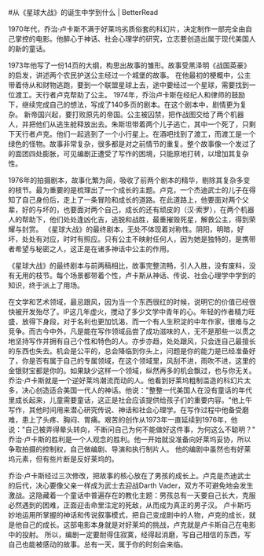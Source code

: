 #﻿从《星球大战》的诞生中学到什么 | BetterRead

1970年代，乔治·卢卡斯不满于好莱坞劣质俗套的科幻片，决定制作一部完全由自己掌控的电影。他醉心于神话、社会心理学的研究，立志要创造出属于现代美国人的新的童话。

1973年他写了一份14页的大纲，构思出故事的雏形。故事受黑泽明《战国英豪》的启发，讲述两个农民护送公主经过一个城堡的故事。 在他最初的梗概中，公主带着侍从和财物逃跑，要到一个联盟星球上去，途中要经过一个星球，需要找到一位渡工。天行者卢克帮助了公主。 1974年，乔治卢卡斯在经纪人和律师的鼓励下，继续完成自己的想法，写成了140多页的剧本。在这个剧本中，剧情更为复杂。 新帝国兴起，要打败原先的帝国。公主被囚禁，把作战图交给了两个机器人，并把他们从逃生舱释放出去。朱斯坦带着两个儿子逃亡，其中一个死了，只剩下天行者卢克。他们一起逃到了一个小行星上。在酒吧找到了渡工，而渡工是一个绿色的怪物。故事非常复杂，很多都是对之前情节的重复。整个故事像一个发过了的面团四处膨胀，可见编剧正遭受了写作的困境，只能原地打转，以增加其复杂性。

1976年的拍摄剧本，故事化繁为简，吸收了前两个剧本的精华，剔除其复杂多变的枝节。最为重要的是梳理出了一个成长的主题。卢克，一个杰迪武士的儿子在得知了自己身份后，走上了一条冒险和成长的道路。在此道路上，他要面对两个父辈，好的与坏的，也要面对两个自己，成长的还有顽皮的（汉·索罗），在两个机器人的帮助下，他们处处逢凶化吉，逃脱和战胜，最重摧毁死星，解救公主，得到荣耀与封赏。 《星球大战》的最终剧本，无处不体现着对称性。阴阳，明暗，好坏，处处有对应，时时有照应。只有公主不映射任何人，因为她是独特的，是携带者希望与秘密之人，这正是在诸多神话中公主的作用。

《星球大战》的最终剧本与前两稿相比，故事完整流畅，引人入胜，没有废料，没有无用的枝节。每个场景都带着个性，卢卡斯从神话、传说、社会心理学中学到的知识，终于派上了用场。

在文学和艺术领域，最忌跟风，因为当一个东西很红的时候，说明它的价值已经很快被开发殆尽了。IP这几年虚火，搅动了多少文学中青年的心。年轻的作者精力旺盛，放得下身段，对于名利也更加饥渴，而一个有人生积淀的中年作家，很难与之竞争。而古今中外，凡是能在写作领域品尝了成功滋味的人，无不是那些一以贯之地坚持写作并拥有自己个性和特色的人。亦步亦趋，处处跟风，只会连自己最擅长的东西也失去。机会是公平的，总会降临到你头上，问题是你的能力是已经准备好了，你是否有属于自己的专属领域，在这个领域里，风刮不进，雨吹不进，这里的金银财宝都是你的。如果缺少这样一个领域，纵然再多的机会飘过，也与你无关。 乔治·卢卡斯就是一个逆好莱坞潮流而动的人。他看到好莱坞粗制滥造的科幻片太多，决心创造适合美国一代人的神话。他说："整整一代美国人在没有童话的年代里成长起来，儿童需要童话，这正是社会应该提供给孩子们的重要内容。"他上午写作，其他时间用来潜心研究传说、神话和社会心理学。在写作过程中他备受磨难，患上了头疼、胸闷、胃痛。艰苦的创作从1973年一直延续到1976年，他说："自己被弄得晕头转向，不断问自己为何不能做好这件事，为何这么不聪明？" 乔治·卢卡斯的胜利是一个人观念的胜利。他一开始就没准备向好莱坞妥协，所以争取拍摄的控制权，自己做编剧、导演和执行制片人。 他的编剧中虽然也有好莱坞元素，但有些片断是反好莱坞的。

乔治·卢卡斯经过三次修改，把故事的核心放在了男孩的成长上。卢克是杰迪武士的后代，决心要像父亲一样成为武士去迎战Darth Vader，双方不可避免地会发生激战。这隐藏着一个童话中普遍存在的教化主题：男孩总有一天要自己长大，克服必然遇到的困难，正面迎击命里注定的死敌，从而成为真正的男子汉。 卢卡斯巧妙地运用所掌握的神话和传说叙事模式，把自己变成剧中的人物，卢克的成长，就是他自己的成长。这部电影本身就是对好莱坞的挑战，卢克就是卢卡斯自己在电影中的投射。 所以，编剧一定要耐得住寂寞，经得起消磨，写自己相信的东西，写自己也能被感动的故事。总有一天，属于你的时刻会来临。

